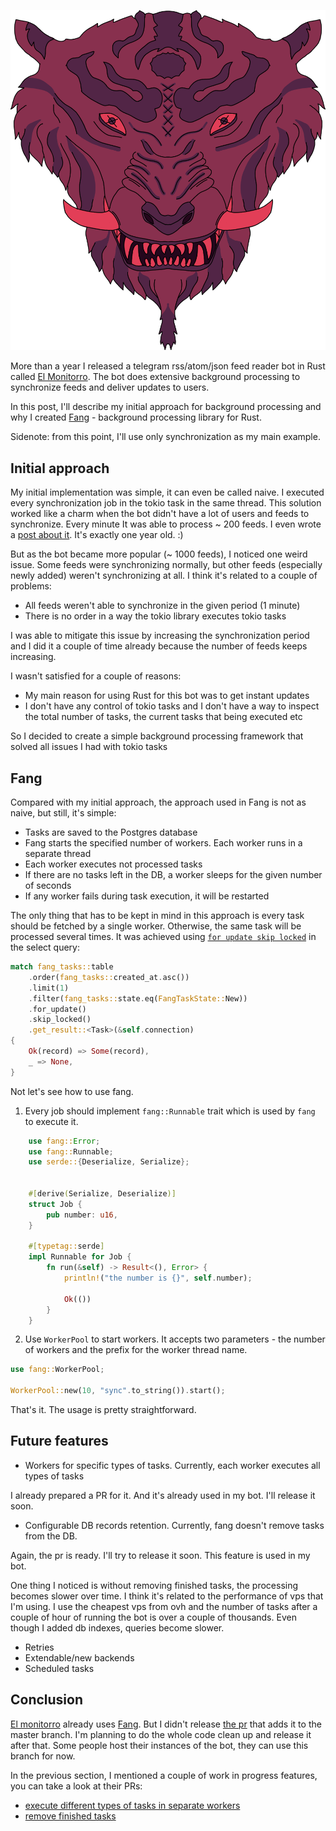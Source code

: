 
![fang](/images/2021-06-27-fang.png)

More than a year I released a telegram rss/atom/json feed reader bot in Rust called [El Monitorro](https://github.com/ayrat555/el_monitorro). The bot does extensive background processing to synchronize feeds and deliver updates to users.

In this post, I'll describe my initial approach for background processing and why I created [Fang](https://github.com/ayrat555/fang) - background processing library for Rust.

Sidenote: from this point, I'll use only synchronization as my main example.

## Initial approach

My initial implementation was simple, it can even be called naive. I executed every synchronization job in the tokio task in the same thread. This solution worked like a charm when the bot didn't have a lot of users and feeds to synchronize. Every minute It was able to process ~ 200 feeds. I even wrote a [post about it](https://www.badykov.com/rust/2020/06/28/you-dont-need-background-job-library/). It's exactly one year old. :)

But as the bot became more popular (~ 1000 feeds), I noticed one weird issue. Some feeds were synchronizing normally, but other feeds (especially newly added) weren't synchronizing at all. I think it's related to a couple of problems:

  * All feeds weren't able to synchronize in the given period (1 minute)
  * There is no order in a way the tokio library executes tokio tasks

I was able to mitigate this issue by increasing the synchronization period and I did it a couple of time already because the number of feeds keeps increasing.

I wasn't satisfied for a couple of reasons:

  * My main reason for using Rust for this bot was to get instant updates
  * I don't have any control of tokio tasks and I don't have a way to inspect the total number of tasks, the current tasks that being executed etc

So I decided to create a simple background processing framework that solved all issues I had with tokio tasks

## Fang

Compared with my initial approach, the approach used in Fang is not as naive, but still, it's simple:

  * Tasks are saved to the Postgres database
  * Fang starts the specified number of workers. Each worker runs in a separate thread
  * Each worker executes not processed tasks
  * If there are no tasks left in the DB, a worker sleeps for the given number of seconds
  * If any worker fails during task execution, it will be restarted

The only thing that has to be kept in mind in this approach is every task should be fetched by a single worker. Otherwise, the same task will be processed several times. It was achieved using [`for update skip locked`](https://www.postgresql.org/docs/9.5/sql-select.html) in the select query:

```rust
match fang_tasks::table
    .order(fang_tasks::created_at.asc())
    .limit(1)
    .filter(fang_tasks::state.eq(FangTaskState::New))
    .for_update()
    .skip_locked()
    .get_result::<Task>(&self.connection)
{
    Ok(record) => Some(record),
    _ => None,
}
```

Not let's see how to use fang.

1. Every job should implement `fang::Runnable` trait which is used by `fang` to execute it.

```rust
    use fang::Error;
    use fang::Runnable;
    use serde::{Deserialize, Serialize};


    #[derive(Serialize, Deserialize)]
    struct Job {
        pub number: u16,
    }

    #[typetag::serde]
    impl Runnable for Job {
        fn run(&self) -> Result<(), Error> {
            println!("the number is {}", self.number);

            Ok(())
        }
    }
```

2. Use `WorkerPool` to start workers. It accepts two parameters - the number of workers and the prefix for the worker thread name.


```rust
use fang::WorkerPool;

WorkerPool::new(10, "sync".to_string()).start();
```

That's it. The usage is pretty straightforward.

## Future features

  * Workers for specific types of tasks. Currently, each worker executes all types of tasks

  I already prepared a PR for it. And it's already used in my bot. I'll release it soon.

  * Configurable DB records retention. Currently, fang doesn't remove tasks from the DB.

  Again, the pr is ready. I'll try to release it soon. This feature is used in my bot.

  One thing I noticed is without removing finished tasks, the processing becomes slower over time. I think it's related to the performance of vps that I'm using. I use the cheapest vps from ovh and the number of tasks after a couple of hour of running the bot is over a couple of thousands. Even though I added db indexes, queries become slower.

  * Retries
  * Extendable/new backends
  * Scheduled tasks

## Conclusion

[El monitorro](https://github.com/ayrat555/el_monitorro) already uses [Fang](https://github.com/ayrat555/fang). But I didn't release [the pr](https://github.com/ayrat555/el_monitorro/pull/114) that adds it to the master branch. I'm planning to do the whole code clean up and release it after that. Some people host their instances of the bot, they can use this branch for now.

In the previous section, I mentioned a couple of work in progress features, you can take a look at their PRs:
  * [execute different types of tasks in separate workers](https://github.com/ayrat555/fang/pull/1)
  * [remove finished tasks](https://github.com/ayrat555/fang/pull/)
